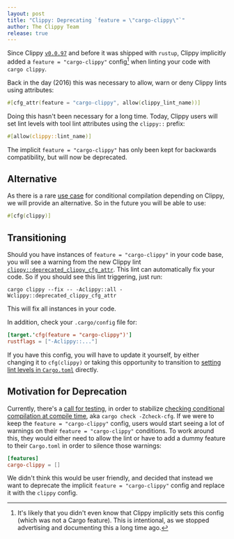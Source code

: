 ```yaml
---
layout: post
title: "Clippy: Deprecating `feature = \"cargo-clippy\"`"
author: The Clippy Team
release: true
---
```


Since Clippy [`v0.0.97`] and before it was shipped with `rustup`, Clippy
implicitly added a `feature = "cargo-clippy"` config[^1] when linting your code
with `cargo clippy`.

[^1]: It's likely that you didn't even know that Clippy implicitly sets this
    config (which was not a Cargo feature). This is intentional, as we stopped
    advertising and documenting this a long time ago.

Back in the day (2016) this was necessary to allow, warn or deny Clippy lints
using attributes:

```rust
#[cfg_attr(feature = "cargo-clippy", allow(clippy_lint_name))]
```

Doing this hasn't been necessary for a long time. Today, Clippy users will set
lint levels with tool lint attributes using the `clippy::` prefix:

```rust
#[allow(clippy::lint_name)]
```

The implicit `feature = "cargo-clippy"` has only been kept for backwards
compatibility, but will now be deprecated.

## Alternative

As there is a rare [use case] for conditional compilation depending on Clippy,
we will provide an alternative. So in the future you will be able to use:

```rust
#[cfg(clippy)]
```

## Transitioning

Should you have instances of `feature = "cargo-clippy"` in your code base, you
will see a warning from the new Clippy lint
[`clippy::deprecated_clippy_cfg_attr`][pr-12292]. This lint can automatically fix
your code. So if you should see this lint triggering, just run:

```
cargo clippy --fix -- -Aclippy::all -Wclippy::deprecated_clippy_cfg_attr
```

This will fix all instances in your code.

In addition, check your `.cargo/config` file for:

```toml
[target.'cfg(feature = "cargo-clippy")']
rustflags = ["-Aclippy::..."]
```

If you have this config, you will have to update it yourself, by either changing
it to `cfg(clippy)` or taking this opportunity to transition to [setting lint
levels in `Cargo.toml`][cargo-lints] directly.

## Motivation for Deprecation

Currently, there's a [call for testing], in order to stabilize [checking
conditional compilation at compile time][rfc-3013], aka `cargo check
-Zcheck-cfg`. If we were to keep the `feature = "cargo-clippy"` config, users
would start seeing a lot of warnings on their `feature = "cargo-clippy"`
conditions. To work around this, they would either need to allow the lint or
have to add a dummy feature to their `Cargo.toml` in order to silence those
warnings:

```toml
[features]
cargo-clippy = []
```

We didn't think this would be user friendly, and decided that instead we want to
deprecate the implicit `feature = "cargo-clippy"` config and replace it with the
`clippy` config.

[`v0.0.97`]: https://github.com/rust-lang/rust-clippy/blob/61daf674eaf17f3b504c51f01b4ee63fac47dfcf/CHANGELOG.md?plain=0#0097--2016-11-03
[rfc-3013]: https://github.com/rust-lang/rfcs/pull/3013
[use case]: https://doc.rust-lang.org/clippy/configuration.html#disabling-evaluation-of-certain-code
[pr-12292]: https://github.com/rust-lang/rust-clippy/pull/12292
[cargo-lints]: https://doc.rust-lang.org/cargo/reference/manifest.html#the-lints-section
[call for testing]: https://github.com/rust-lang/rfcs/pull/3013#issuecomment-1936648479
